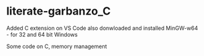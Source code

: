 # literate-garbanzo_C
Added C extension on VS Code also donwloaded and installed MinGW-w64 - for 32 and 64 bit Windows

Some code on C, memory management
